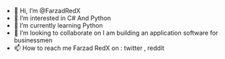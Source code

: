 - 👋 Hi, I’m @FarzadRedX
- 👀 I’m interested in C# And Python
- 🌱 I’m currently learning Python 
- 💞️ I’m looking to collaborate on I am building an application software for businessmen
- 📫 How to reach me Farzad RedX on : twitter , reddit 

<!---
FarzadRedX/FarzadRedX is a ✨ special ✨ repository because its `README.md` (this file) appears on your GitHub profile.
You can click the Preview link to take a look at your changes.
--->
